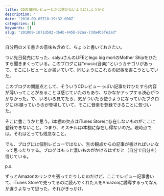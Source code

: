 ```yaml
---
title: CDの個別レビューとかは書かないようにしようかと
description: ''
date: '2010-09-05T18:19:32.000Z'
categories: []
keywords: []
slug: "201009-1071d582-db4b-445b-92aa-73da4b5fe2ad"
---
```

自分用のメモ書きの意味も含めて、ちょっと書いておきたい。

つい先日発売になった、salyuさんのLIFEとlego big morlのMother Shipをひたすら聞きまくっている。このブログには”music(音楽)”というカテゴリがあって、そこにレビューとか書いていて、同じようにこれらの記事を書こうとしていた。

このブログの問題点として、そういうCDレビューっぽい記事だけひたすら内容が薄いってことがあることは感じていたのもあり、なかなかアップする決心がつかなかった。で、いろいろ見てたら、気がついたら使うようになっていたブクログにi本棚っていうのが登場していて、そこに音楽を登録できることに気づいた。

そこに書こうかと思う。i本棚の欠点はiTunes Storeに存在しないものがここに登録できないこと。つまり、ミスチルはi本棚に存在し得ないのだ。現時点では。それはとっても残念なこと。

でも、ブログには個別レビューではない、別の観点からの記事が書ければいいなって思ったりする。ブログはもっと濃いものがかけるはずだと（自分で自分を）信じている。

p.s.

ずっとAmazonのリンクを張ってたりしたのだけど、ここでレビュー記事書いて、iTunes Storeで売ってるのに読んでくれた人をAmazonに誘導するってなんか違うよなって思った、それがきっかけ。